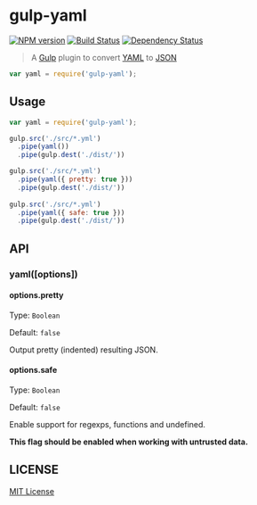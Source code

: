 # gulp-yaml

[![NPM version](https://badge.fury.io/js/gulp-yaml.png)](http://badge.fury.io/js/gulp-yaml)
[![Build Status](https://travis-ci.org/CrissDev/gulp-yaml.png?branch=master)](https://travis-ci.org/CrissDev/gulp-yaml)
[![Dependency Status](https://david-dm.org/CrissDev/gulp-yaml.png)](https://david-dm.org/CrissDev/gulp-yaml)

> A [Gulp](https://github.com/gulpjs/gulp) plugin to convert [YAML](http://en.wikipedia.org/wiki/YAML) to [JSON](http://en.wikipedia.org/wiki/JSON)


```javascript
var yaml = require('gulp-yaml');
```

## Usage

```javascript
var yaml = require('gulp-yaml');

gulp.src('./src/*.yml')
  .pipe(yaml())
  .pipe(gulp.dest('./dist/'))

gulp.src('./src/*.yml')
  .pipe(yaml({ pretty: true }))
  .pipe(gulp.dest('./dist/'))
  
gulp.src('./src/*.yml')
  .pipe(yaml({ safe: true }))
  .pipe(gulp.dest('./dist/'))
```


## API

### yaml([options])

#### options.pretty

Type: `Boolean`

Default: `false`

Output pretty (indented) resulting JSON.

#### options.safe

Type: `Boolean`

Default: `false`

Enable support for regexps, functions and undefined. 

**This flag should be enabled when working with untrusted data.**


## LICENSE

[MIT License](http://en.wikipedia.org/wiki/MIT_License)

